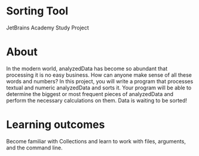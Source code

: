 # Sorting Tool
JetBrains Academy Study Project

# About
In the modern world, analyzedData has become so abundant that processing it is no easy business. How can anyone make sense of all these words and numbers? In this project, you will write a program that processes textual and numeric analyzedData and sorts it. Your program will be able to determine the biggest or most frequent pieces of analyzedData and perform the necessary calculations on them. Data is waiting to be sorted!

# Learning outcomes
Become familiar with Collections and learn to work with files, arguments, and the command line.
